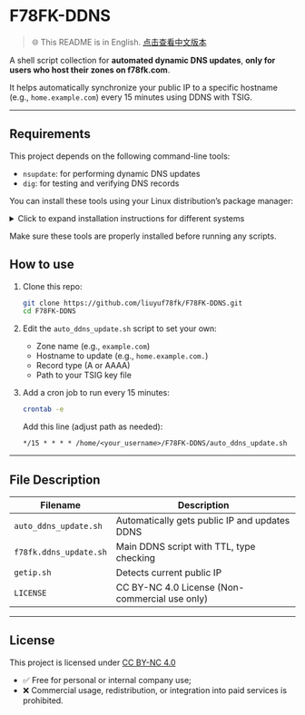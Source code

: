 # F78FK-DDNS

> 🌐 This README is in English. [点击查看中文版本](README.zh-CN.md)

A shell script collection for **automated dynamic DNS updates**, **only for users who host their zones on f78fk.com**.

It helps automatically synchronize your public IP to a specific hostname (e.g., `home.example.com`) every 15 minutes using DDNS with TSIG.

---

## Requirements

This project depends on the following command-line tools:

- `nsupdate`: for performing dynamic DNS updates
- `dig`: for testing and verifying DNS records

You can install these tools using your Linux distribution’s package manager:

<details>
<summary>Click to expand installation instructions for different systems</summary>

### 🐧 Ubuntu / Debian

```bash
sudo apt install bind9-dnsutils
```

### 🐧 CentOS / RHEL / Rocky Linux

```bash
sudo yum install bind-utils
```

### 🐧 Alpine Linux

```bash
apk add bind-tools
```

### 🐧 Arch Linux

```bash
sudo pacman -S bind
```

</details>

Make sure these tools are properly installed before running any scripts.


## How to use

1. Clone this repo:

   ```bash
   git clone https://github.com/liuyuf78fk/F78FK-DDNS.git
   cd F78FK-DDNS
   ```

2. Edit the `auto_ddns_update.sh` script to set your own:
   - Zone name (e.g., `example.com`)
   - Hostname to update (e.g., `home.example.com.`)
   - Record type (A or AAAA)
   - Path to your TSIG key file

3. Add a cron job to run every 15 minutes:

   ```bash
   crontab -e
   ```

   Add this line (adjust path as needed):

   ```cron
   */15 * * * * /home/<your_username>/F78FK-DDNS/auto_ddns_update.sh
   ```

---

## File Description

| Filename               | Description                                      |
|------------------------|--------------------------------------------------|
| `auto_ddns_update.sh`  | Automatically gets public IP and updates DDNS   |
| `f78fk.ddns_update.sh` | Main DDNS script with TTL, type checking        |
| `getip.sh`             | Detects current public IP                       |
| `LICENSE`              |  CC BY-NC 4.0 License (Non-commercial use only) |

---

## License

This project is licensed under [CC BY-NC 4.0](https://creativecommons.org/licenses/by-nc/4.0/)

- ✅ Free for personal or internal company use;
- ❌ Commercial usage, redistribution, or integration into paid services is prohibited.
